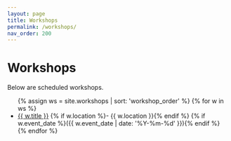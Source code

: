 ```yaml
---
layout: page
title: Workshops
permalink: /workshops/
nav_order: 200
---
```


# Workshops

Below are scheduled workshops.

<ul>
{% assign ws = site.workshops | sort: 'workshop_order' %}
{% for w in ws %}
  <li><a href="{{ w.url | relative_url }}">{{ w.title }}</a> {% if w.location %}- {{ w.location }}{% endif %} {% if w.event_date %}({{ w.event_date | date: '%Y-%m-%d' }}){% endif %}</li>
{% endfor %}
</ul>
